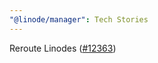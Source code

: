 ```yaml
---
"@linode/manager": Tech Stories
---
```


Reroute Linodes ([#12363](https://github.com/linode/manager/pull/12363))
